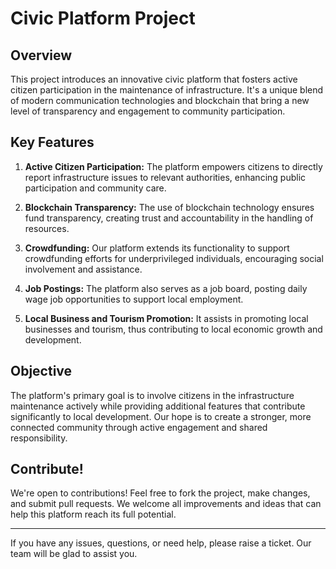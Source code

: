 # Civic Platform Project

## Overview
This project introduces an innovative civic platform that fosters active citizen participation in the maintenance of infrastructure. It's a unique blend of modern communication technologies and blockchain that bring a new level of transparency and engagement to community participation.

## Key Features
1. **Active Citizen Participation:** The platform empowers citizens to directly report infrastructure issues to relevant authorities, enhancing public participation and community care.
  
2. **Blockchain Transparency:** The use of blockchain technology ensures fund transparency, creating trust and accountability in the handling of resources.
  
3. **Crowdfunding:** Our platform extends its functionality to support crowdfunding efforts for underprivileged individuals, encouraging social involvement and assistance.
  
4. **Job Postings:** The platform also serves as a job board, posting daily wage job opportunities to support local employment.
  
5. **Local Business and Tourism Promotion:** It assists in promoting local businesses and tourism, thus contributing to local economic growth and development.

## Objective
The platform's primary goal is to involve citizens in the infrastructure maintenance actively while providing additional features that contribute significantly to local development. Our hope is to create a stronger, more connected community through active engagement and shared responsibility.

## Contribute!
We're open to contributions! Feel free to fork the project, make changes, and submit pull requests. We welcome all improvements and ideas that can help this platform reach its full potential.

---

If you have any issues, questions, or need help, please raise a ticket. Our team will be glad to assist you.
